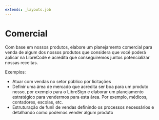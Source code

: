 ```yaml
---
extends: _layouts.job
---
```


# Comercial

Com base em nossos produtos, elabore um planejamento comercial para venda de algum dos nossos produtos que considera que você poderá aplicar na LibreCode e acredita que conseguiremos juntos potencializar nossas receitas.

Exemplos:
- Atuar com vendas no setor público por licitações
- Definir uma área de mercado que acredita ser boa para um produto nosso, por exemplo para o LibreSign e elaborar um planejamento estratégico para vendermos para esta área. Por exemplo, médicos, contadores, escolas, etc.
- Estruturação de funil de vendas definindo os processos necessários e detalhando como podemos vender algum produto
